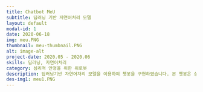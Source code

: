 ```yaml
---
title: Chatbot MeU
subtitle: 딥러닝 기반 자연어처리 모델
layout: default
modal-id: 1
date: 2020-06-18
img: meu.PNG
thumbnail: meu-thumbnail.PNG
alt: image-alt
project-date: 2020.05 - 2020.06
skills: 딥러닝, 자연어처리
category: 심리적 안정을 위한 위로봇
description: 딥러닝기반 자연어처리 모델을 이용하여 챗봇을 구현하였습니다. 본 챗봇은 심리적으로 불안한 사람들을 위로해주기 위한 목적으로 1인가구와 독거노인을 대상으로 하고 있습니다.<img src="img/portfolio/{{ post.des-img1 }}" class="img-responsive img-centered" alt="">
des-img1: meu1.PNG
---
```

